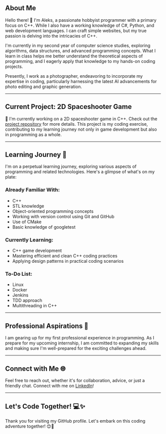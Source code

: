 ## About Me

Hello there! 👋 I'm Aleks, a passionate hobbyist programmer with a primary focus on C++. While I also have a working knowledge of C#, Python, and web development languages. I can craft simple websites, but my true passion is delving into the intricacies of C++.

I'm currently in my second year of computer science studies, exploring algorithms, data structures, and advanced programming concepts. What I learn in class helps me better understand the theoretical aspects of programming, and I eagerly apply that knowledge to my hands-on coding projects.

Presently, I work as a photographer, endeavoring to incorporate my expertise in coding, particularly harnessing the latest AI advancements for photo editing and graphic generation.

---

## Current Project: 2D Spaceshooter Game

🚀 I'm currently working on a 2D spaceshooter game in C++. Check out the [project repository](https://github.com/alekskoloch/Orion) for more details. This project is my coding exercise, contributing to my learning journey not only in game development but also in programming as a whole.

---

## Learning Journey 🌱

I'm on a perpetual learning journey, exploring various aspects of programming and related technologies. Here's a glimpse of what's on my plate:

### Already Familiar With:
- C++
- STL knowledge
- Object-oriented programming concepts
- Working with version control using Git and GitHub
- Use of CMake
- Basic knowledge of googletest

### Currently Learning:
- C++ game development
- Mastering efficient and clean C++ coding practices
- Applying design patterns in practical coding scenarios

### To-Do List:
- Linux
- Docker
- Jenkins
- TDD approach
- Multithreading in C++

---

## Professional Aspirations 💼

I am gearing up for my first professional experience in programming. As I prepare for my upcoming internship, I am committed to expanding my skills and making sure I'm well-prepared for the exciting challenges ahead.

---

## Connect with Me 🌐

Feel free to reach out, whether it's for collaboration, advice, or just a friendly chat. Connect with me on [LinkedIn](#www.linkedin.com/in/aleks-koloch-407859232)!

---

## Let's Code Together! 💻✨

Thank you for visiting my GitHub profile. Let's embark on this coding adventure together! 😊🚀

